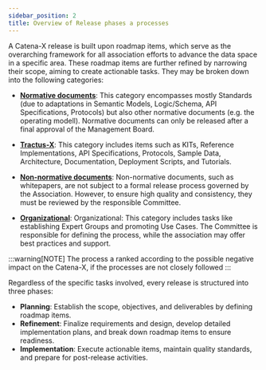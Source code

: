 ```yaml
---
sidebar_position: 2
title: Overview of Release phases a processes
---
```


A Catena-X release is built upon roadmap items, which serve as the overarching framework for all association efforts to advance the data space in a specific area. These roadmap items are further refined by narrowing their scope, aiming to create actionable tasks. They may be broken down into the following categories:

- [**Normative documents**](./process-normative-documents.md): This category encompasses mostly Standards (due to adaptations in Semantic Models, Logic/Schema, API Specifications, Protocols) but also other normative documents (e.g. the operating modell). Normative documents can only be released after a final approval of the Management Board.

- [**Tractus-X**](./process-tractus-x.md): This category includes items such as KITs, Reference Implementations, API Specifications, Protocols, Sample Data, Architecture, Documentation, Deployment Scripts, and Tutorials.

- [**Non-normative documents**](./process-non-normative-documents.md): Non-normative documents, such as whitepapers, are not subject to a formal release process governed by the Association. However, to ensure high quality and consistency, they must be reviewed by the responsible Committee.

- [**Organizational**](./process-organizational.md): Organizational: This category includes tasks like establishing Expert Groups and promoting Use Cases. The Committee is responsible for defining the process, while the association may offer best practices and support.

:::warning[NOTE]
The process a ranked according to the possible negative impact on the Catena-X, if the processes are not closely followed
:::

Regardless of the specific tasks involved, every release is structured into three phases:

- **Planning**: Establish the scope, objectives, and deliverables by defining roadmap items.
- **Refinement**: Finalize requirements and design, develop detailed implementation plans, and break down roadmap items to ensure readiness.
- **Implementation**: Execute actionable items, maintain quality standards, and prepare for post-release activities.

